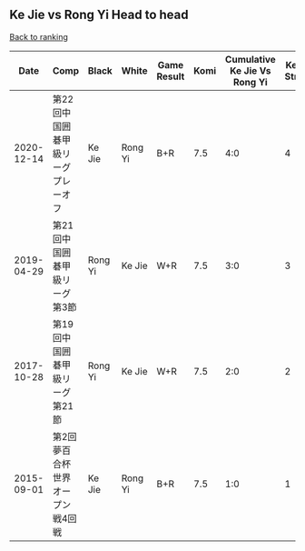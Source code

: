 ## Ke Jie vs Rong Yi Head to head

[Back to ranking](../../index.md)




| **Date** | **Comp** | **Black** | **White** | **Game Result** | **Komi** | **Cumulative Ke Jie Vs Rong Yi** | **Ke Jie Streak** | **Rong Yi Streak** | 
| --- | --- | --- | --- | --- | --- | --- | --- | --- |
| 2020-12-14 | 第22回中国囲碁甲級リーグプレーオフ | Ke Jie | Rong Yi | B+R | 7.5 | 4:0 | 4 | 0 | 
| 2019-04-29 | 第21回中国囲碁甲級リーグ第3節 | Rong Yi | Ke Jie | W+R | 7.5 | 3:0 | 3 | 0 | 
| 2017-10-28 | 第19回中国囲碁甲級リーグ第21節 | Rong Yi | Ke Jie | W+R | 7.5 | 2:0 | 2 | 0 | 
| 2015-09-01 | 第2回夢百合杯世界オープン戦4回戦 | Ke Jie | Rong Yi | B+R | 7.5 | 1:0 | 1 | 0 |




